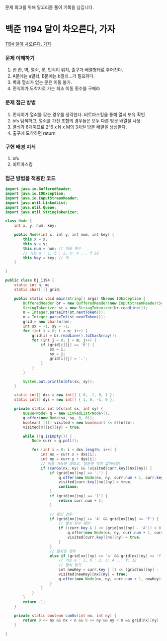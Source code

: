 문제 회고를 위해 알고리즘 풀이 기록을 남깁니다.

# 백준 1194 달이 차오른다, 가자
[1194 달이 차오른다, 가자](https://www.acmicpc.net/problem/1194)

### 문제 이해하기
1. 빈 칸, 벽, 열쇠, 문, 민식이 위치, 출구가 배열형태로 주어진다.
2. A문에는 a열쇠, B문에는 b열쇠...가 필요하다.
3. 벽과 열쇠가 없는 문은 이동 불가.
4. 민식이가 도착지로 가는 최소 이동 횟수를 구해라
 
 
### 문제 접근 방법
1. 민식이가 열쇠를 갖는 경우를 생각한다. 비트마스킹을 통해 열쇠 보유 확인
2. bfs 탐색하고, 열쇠를 가진 조합의 경우들은 모두 다른 방문 배열을 사용
3. 열쇠가 6개이므로 2^6 x N x M의 3차원 방문 배열을 생성한다.
4. 출구에 도착하면 return 


### 구현 배경 지식
1. bfs
2. 비트마스킹


### 접근 방법을 적용한 코드
```java
import java.io.BufferedReader;
import java.io.IOException;
import java.io.InputStreamReader;
import java.util.LinkedList;
import java.util.Queue;
import java.util.StringTokenizer;

class Node {
	int x, y, num, key;

	public Node(int x, int y, int num, int key) {
		this.x = x;
		this.y = y;
		this.num = num;	// 이동 횟수 
		// 키는 a : 1, b : 2, c: 4 ... f 32
		this.key = key;	// 키 
	}

}

public class bj_1194 {
	static int n, m;
	static char[][] grid;

	public static void main(String[] args) throws IOException {
		BufferedReader br = new BufferedReader(new InputStreamReader(System.in));
		StringTokenizer st = new StringTokenizer(br.readLine());
		n = Integer.parseInt(st.nextToken());
		m = Integer.parseInt(st.nextToken());
		grid = new char[n][m];
		int sx = -1, sy = -1;
		for (int i = 0; i < n; i++) {
			grid[i] = br.readLine().toCharArray();
			for (int j = 0; j < m; j++) {
				if (grid[i][j] == '0') {
					sx = i;
					sy = j;
					grid[i][j] = '.';
				}
			}
		}

		System.out.println(bfs(sx, sy));
	}

	static int[] dxs = new int[] { 0, -1, 0, 1 };
	static int[] dys = new int[] { 1, 0, -1, 0 };

	private static int bfs(int sx, int sy) {
		Queue<Node> q = new LinkedList<Node>();
		q.offer(new Node(sx, sy, 0, 0));
		boolean[][][] visited = new boolean[1 << 6][n][m];
		visited[0][sx][sy] = true;

		while (!q.isEmpty()) {
			Node curr = q.poll();

			for (int i = 0; i < dxs.length; i++) {
				int nx = curr.x + dxs[i];
				int ny = curr.y + dys[i];
				// 이동 가능한 경로고, 방문한 적이 없어야함!
				if (canGo(nx, ny) && !visited[curr.key][nx][ny]) {
					if (grid[nx][ny] == '.') {
						q.offer(new Node(nx, ny, curr.num + 1, curr.key));
						visited[curr.key][nx][ny] = true;
						continue;
					}
					if (grid[nx][ny] == '1') {
						return curr.num + 1;
					}

					// 문인 경우
					if (grid[nx][ny] >= 'A' && grid[nx][ny] <= 'F') {
						// 열쇠 유무 확인
						if ((curr.key & 1 << (grid[nx][ny] - 'A')) > 0) {
							q.offer(new Node(nx, ny, curr.num + 1, curr.key));
							visited[curr.key][nx][ny] = true;
						}
					}
					// 열쇠인 경우
					else if (grid[nx][ny] >= 'a' && grid[nx][ny] <= 'f') {
						// 키는 a : 1, b : 2, c: 4 ... f: 32
						// 열쇠 얻기
						int newKey = curr.key | (1 << (grid[nx][ny] - 'a'));
						visited[newKey][nx][ny] = true;
						q.offer(new Node(nx, ny, curr.num + 1, newKey));
					}
				}
			}
		}
		return -1;
	}

	private static boolean canGo(int nx, int ny) {
		return 0 <= nx && nx < n && 0 <= ny && ny < m && grid[nx][ny] != '#';
	}

}

```
